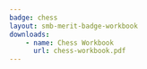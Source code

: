 ```yaml
---
badge: chess
layout: smb-merit-badge-workbook
downloads:
    - name: Chess Workbook
      url: chess-workbook.pdf
---
```

